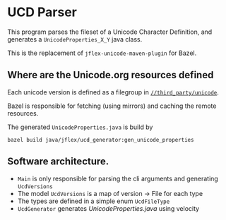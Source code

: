 # UCD Parser

This program parses the fileset of a Unicode Character Definition,
and generates a `UnicodeProperties_X_Y` java class.

This is the replacement of `jflex-unicode-maven-plugin` for Bazel.

## Where are the Unicode.org resources defined

Each unicode version is defined as a filegroup in
[`//third_party/unicode`](../../../third_party/unicode).

Bazel is responsible for fetching (using mirrors) and caching the remote resources.

The generated `UnicodeProperties.java` is build by

    bazel build java/jflex/ucd_generator:gen_unicode_properties

## Software architecture.

* `Main` is only responsible for parsing the cli arguments
  and generating `UcdVersions`
* The model `UcdVersions` is a map of version → File for each type
* The types are defined in a simple enum `UcdFileType`
* `UcdGenerator` generates _UnicodeProperties.java_ using velocity

